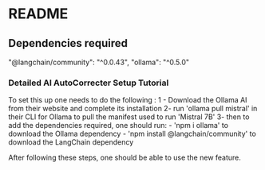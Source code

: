 # README 

## Dependencies required

"@langchain/community": "^0.0.43",
     	"ollama": "^0.5.0"

### Detailed AI AutoCorrecter Setup Tutorial 
To set this up one needs to do the following :
1 - Download the Ollama AI from their website and complete its installation
2- run 'ollama pull mistral' in their CLI for Ollama to pull the manifest used to run 'Mistral 7B'
3-  then to add the dependencies required, one should run:
		- 'npm i ollama' to download the Ollama dependency
		- 'npm install @langchain/community' to download the LangChain dependency

After following these steps, one should be able to use the new feature.
